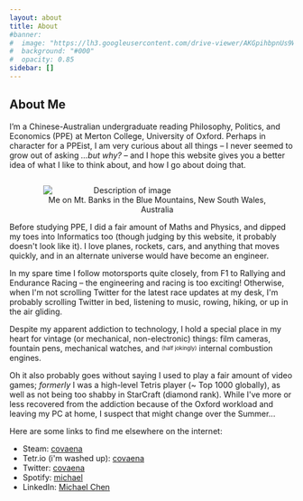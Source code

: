 ```yaml
---
layout: about
title: About
#banner:
#  image: "https://lh3.googleusercontent.com/drive-viewer/AKGpihbpnUs9W60LKaczuv6Bb86wi_18hNrr_iaf8Lp95ZLRXzqIChS3kLAj6LzPM0_9N60JQowO5wnfh16SePiDnpWQkdqoC3G7Bw=s1600-rw-v1"
#  background: "#000"
#  opacity: 0.85
sidebar: []
---
```

## About Me

I’m a Chinese-Australian undergraduate reading Philosophy, Politics, and Economics (PPE) at Merton College, University of Oxford. Perhaps in character for a PPEist, I am very curious about all things – I never seemed to grow out of asking _...but why?_ – and I hope this website gives you a better idea of what I like to think about, and how I go about doing that.

<style>
  .image-container {
    float: right;
    text-align: center;
    margin-left: 20px; /* Adjust margin as needed */
  }
  .image-container img {
    display: block;
    max-width: 300px; /* Adjust size as needed */
  }
  .image-container figcaption {
    text-align: center;
  }
</style>

<div class="image-container">
  <figure>
    <img src="https://lh3.googleusercontent.com/drive-viewer/AKGpihZf5gOX2e0AZ5WKHvA4tR62J-z-CJ8Maht7mcsHwVsK5Z0ssKO9BKBnrPedf2gexCXi8tFyWiNcociXBAzTdfgi1Y8HNY3-59k=s1600-rw-v1" alt="Description of image">
    <figcaption>Me on Mt. Banks in the Blue Mountains, New South Wales, Australia</figcaption>
  </figure>
</div>

Before studying PPE, I did a fair amount of Maths and Physics, and dipped my toes into Informatics too (though judging by this website, it probably doesn't look like it). I love planes, rockets, cars, and anything that moves quickly, and in an alternate universe would have become an engineer.

In my spare time I follow motorsports quite closely, from F1 to Rallying and Endurance Racing – the engineering and racing is too exciting! Otherwise, when I'm not scrolling Twitter for the latest race updates at my desk, I'm probably scrolling Twitter in bed, listening to music, rowing, hiking, or up in the air gliding.

Despite my apparent addiction to technology, I hold a special place in my heart for vintage (or mechanical, non-electronic) things: film cameras, fountain pens, mechanical watches, and <sub><sup>(half jokingly)</sup></sub> internal combustion engines.

Oh it also probably goes without saying I used to play a fair amount of video games; _formerly_ I was a high-level Tetris player (~ Top 1000 globally), as well as not being too shabby in StarCraft (diamond rank). While I've more or less recovered from the addiction because of the Oxford workload and leaving my PC at home, I suspect that might change over the Summer...

Here are some links to find me elsewhere on the internet:
- Steam: [covaena](https://steamcommunity.com/id/covaena/)
- Tetr.io (i'm washed up): [covaena](https://ch.tetr.io/u/covaena)
- Twitter: [covaena](https://twitter.com/covaena)
- Spotify: [michael](https://open.spotify.com/user/qsb6mm3ad8jo99upx673iy98a?si=0e96f14d96064ca8)
- LinkedIn: [Michael Chen](https://linkedin.com/in/mchen2004)
